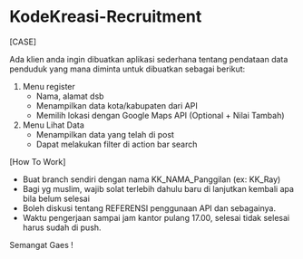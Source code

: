 # KodeKreasi-Recruitment

[CASE]

Ada klien anda ingin dibuatkan aplikasi sederhana tentang pendataan data penduduk yang mana diminta untuk dibuatkan sebagai berikut:

1. Menu register
	- Nama, alamat dsb
	- Menampilkan data kota/kabupaten dari API
	- Memilih lokasi dengan Google Maps API (Optional + Nilai Tambah)
2. Menu Lihat Data
	- Menampilkan data yang telah di post
	- Dapat melakukan filter di action bar search
	

[How To Work]

- Buat branch sendiri dengan nama KK_NAMA_Panggilan (ex: KK_Ray)
- Bagi yg muslim, wajib solat terlebih dahulu baru di lanjutkan kembali apa bila belum selesai
- Boleh diskusi tentang REFERENSI penggunaan API dan sebagainya.
- Waktu pengerjaan sampai jam kantor pulang 17.00, selesai tidak selesai harus sudah di push.

Semangat Gaes !
